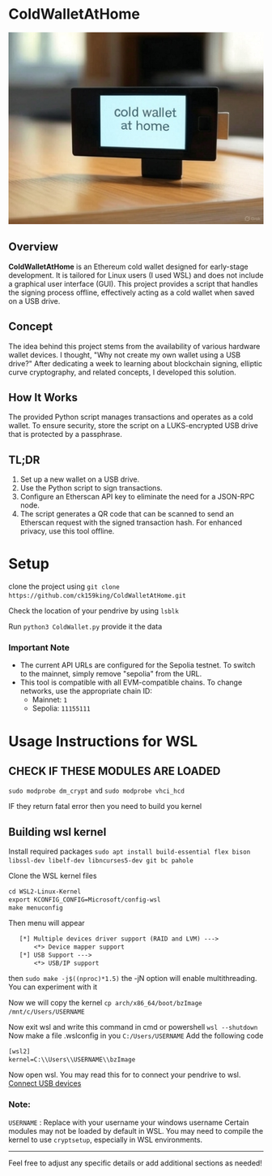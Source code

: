 # ColdWalletAtHome
![pendrive image](img/image.jpg)
## Overview
**ColdWalletAtHome** is an Ethereum cold wallet designed for early-stage development. It is tailored for Linux users (I used WSL) and does not include a graphical user interface (GUI). This project provides a script that handles the signing process offline, effectively acting as a cold wallet when saved on a USB drive.

## Concept
The idea behind this project stems from the availability of various hardware wallet devices. I thought, "Why not create my own wallet using a USB drive?" After dedicating a week to learning about blockchain signing, elliptic curve cryptography, and related concepts, I developed this solution.

## How It Works
The provided Python script manages transactions and operates as a cold wallet. To ensure security, store the script on a LUKS-encrypted USB drive that is protected by a passphrase.

## TL;DR
1. Set up a new wallet on a USB drive.
2. Use the Python script to sign transactions.
3. Configure an Etherscan API key to eliminate the need for a JSON-RPC node.
4. The script generates a QR code that can be scanned to send an Etherscan request with the signed transaction hash. For enhanced privacy, use this tool offline.
# Setup
clone the project using 
```git clone https://github.com/ck159king/ColdWalletAtHome.git```

Check the location of your pendrive by using
```lsblk```

Run ``` python3 ColdWallet.py ```
provide it the data


### Important Note
- The current API URLs are configured for the Sepolia testnet. To switch to the mainnet, simply remove "sepolia" from the URL.
- This tool is compatible with all EVM-compatible chains. To change networks, use the appropriate chain ID:
  - Mainnet: `1`
  - Sepolia: `11155111`

# Usage Instructions for WSL
## CHECK IF THESE MODULES ARE LOADED
``` sudo modprobe dm_crypt ``` 
and ``` sudo modprobe vhci_hcd ```

IF they return fatal error then you need to build you kernel
## Building wsl kernel
Install required packages
```sudo apt install build-essential flex bison libssl-dev libelf-dev libncurses5-dev git bc pahole```

Clone the WSL kernel files
``` git clone https://github.com/microsoft/WSL2-Linux-Kernel.git
cd WSL2-Linux-Kernel
export KCONFIG_CONFIG=Microsoft/config-wsl
make menuconfig
 ```
Then menu will appear
 ``` Device Drivers --->
    [*] Multiple devices driver support (RAID and LVM) --->
        <*> Device mapper support
    [*] USB Support --->
    	<*> USB/IP support 
```
then ``` sudo make -j$((nproc)*1.5) ```
the -jN option will enable multithreading. You can experiment with it

Now we will copy the kernel
``` cp arch/x86_64/boot/bzImage  /mnt/c/Users/USERNAME ```

Now exit wsl and write this command in cmd or powershell
``` wsl --shutdown ```
Now make a file .wslconfig in you ``` C:/Users/USERNAME ```
Add the following code
``` 
[wsl2]
kernel=C:\\Users\\USERNAME\\bzImage 
```
Now open wsl.
You may read this for to connect your pendrive to wsl.
[Connect USB devices](https://learn.microsoft.com/en-us/windows/wsl/connect-usb "OPEN THIS")
### Note:
```USERNAME``` : Replace with your username your windows username
Certain modules may not be loaded by default in WSL. You may need to compile the kernel to use `cryptsetup`, especially in WSL environments.

---

Feel free to adjust any specific details or add additional sections as needed!
